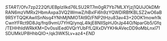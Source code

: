 $START$/Ofv7zp222QfUEBplzllkd76LSU2RT7m0gR7Yb7MLXYjzj1QUiJOkDMrRAN6mzVMRx2HbmAxpa3VQ2WmwZ/hBxlFi6h9zYQWDlRBfKBLSZ2wO6aB9R5YTQQKAwIlSnNsq4YNhMjNMOTAt9D/FNP2tHzu83av43+20OK1mowh1kCwnYFRct9D8Jq/frqi9vmU7YHQ/ynqL4IkjE8NIISpHJ0rJp44O/NparGb5/Gfq/TEHHhIdWRkKM+Dv0ssIEed0VQrYUbFfLQXxDVYKHkAVecDD9oMbLnxl71SDUMkUP8HhbQIO+/qk3WK5Lv+az4+$END$